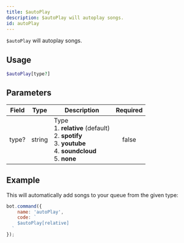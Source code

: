 ```yaml
---
title: $autoPlay
description: $autoPlay will autoplay songs.
id: autoPlay
---
```


`$autoPlay` will autoplay songs.

## Usage

```php
$autoPlay[type?]
```

## Parameters

| Field | Type   | Description                                                                                                                   | Required |
|-------|--------|-------------------------------------------------------------------------------------------------------------------------------|:--------:|
| type? | string | Type <br /> 1. **relative** (default) <br /> 2. **spotify** <br /> 3. **youtube** <br /> 4. **soundcloud** <br /> 5. **none** |  false   |

## Example

This will automatically add songs to your queue from the given type:

```javascript
bot.command({
    name: 'autoPlay',
    code: `
    $autoPlay[relative]
  `
});
```